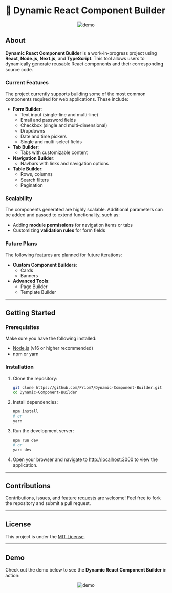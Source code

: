 # 🔭 Dynamic React Component Builder

<p align="center">
    <img src="https://github.com/Priom7/Dynamic-Component-Builder/blob/main/Untitled%20design%20(1).gif" alt="demo">
</p>

## About

**Dynamic React Component Builder** is a work-in-progress project using **React**, **Node.js**, **Next.js**, and **TypeScript**. This tool allows users to dynamically generate reusable React components and their corresponding source code.

### Current Features

The project currently supports building some of the most common components required for web applications. These include:

- **Form Builder**:
  - Text input (single-line and multi-line)
  - Email and password fields
  - Checkbox (single and multi-dimensional)
  - Dropdowns
  - Date and time pickers
  - Single and multi-select fields
- **Tab Builder**:
  - Tabs with customizable content
- **Navigation Builder**:
  - Navbars with links and navigation options
- **Table Builder**:
  - Rows, columns
  - Search filters
  - Pagination

### Scalability

The components generated are highly scalable. Additional parameters can be added and passed to extend functionality, such as:

- Adding **module permissions** for navigation items or tabs
- Customizing **validation rules** for form fields

### Future Plans

The following features are planned for future iterations:

- **Custom Component Builders**:
  - Cards
  - Banners
- **Advanced Tools**:
  - Page Builder
  - Template Builder

---

## Getting Started

### Prerequisites

Make sure you have the following installed:

- [Node.js](https://nodejs.org/) (v16 or higher recommended)
- npm or yarn

### Installation

1. Clone the repository:

    ```bash
    git clone https://github.com/Priom7/Dynamic-Component-Builder.git
    cd Dynamic-Component-Builder
    ```

2. Install dependencies:

    ```bash
    npm install
    # or
    yarn
    ```

3. Run the development server:

    ```bash
    npm run dev
    # or
    yarn dev
    ```

4. Open your browser and navigate to [http://localhost:3000](http://localhost:3000) to view the application.

---

## Contributions

Contributions, issues, and feature requests are welcome! Feel free to fork the repository and submit a pull request.

---

## License

This project is under the [MIT License](LICENSE).

---

## Demo

Check out the demo below to see the **Dynamic React Component Builder** in action:

<p align="center">
    <img src="https://github.com/Priom7/Dynamic-Component-Builder/blob/main/Untitled%20design%20(1).gif" alt="demo">
</p>

